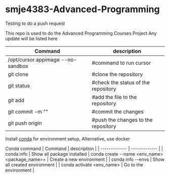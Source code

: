 # smje4383-Advanced-Programming
Testing to do a push request

This repo is used to do the Advanced Programming Courses Project
Any update will be listed here

| Command  | description |
| ------------- | ------------- |
| /opt/cursor.appimage --no-sandbox | #command to run cursor  |
| git clone <url>  | #clone the repository |
| git status | #check the status of the repository |
| git add <file> | #add the file to the repository |
| git commit -m "<message>" | #commit the changes |
| git push origin <branch> | #push the changes to the repository |

Install [conda](https://docs.conda.io/projects/conda/en/latest/user-guide/install/linux.html) for environment setup, Alternative, use docker

Conda command
| Command  | description |
| ------------- | ------------- |
| conda info | Show all package installed
| conda create --name <env_name> <package_name>=<version> | Create a new environment |
| conda info --envs | Show all created environment |
| conda activate <env_name> | Go to the environment |